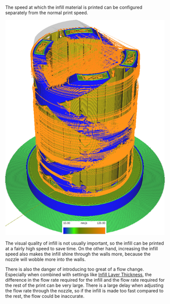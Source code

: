 The speed at which the infill material is printed can be configured separately from the normal print speed.

![Various structures printed at different speeds](../images/speed_difference.png)

The visual quality of infill is not usually important, so the infill can be printed at a fairly high speed to save time. On the other hand, increasing the infill speed also makes the infill shine through the walls more, because the nozzle will wobble more into the walls.

There is also the danger of introducing too great of a flow change. Especially when combined with settings like [Infill Layer Thickness](infill_sparse_thickness.md), the difference in the flow rate required for the infill and the flow rate required for the rest of the print can be very large. There is a large delay when adjusting the flow rate through the nozzle, so if the infill is made too fast compared to the rest, the flow could be inaccurate.